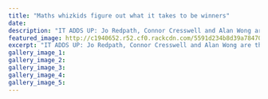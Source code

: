 ```yaml
---
title: "Maths whizkids figure out what it takes to be winners"
date: 
description: "IT ADDS UP: Jo Redpath, Connor Cresswell and Alan Wong are the top regional team, from Wanganui Chronicle article on 30/6/15..."
featured_image: http://c1940652.r52.cf0.rackcdn.com/5591d234b8d39a7847000160/Maths-whizkids,-Redpath,-Cresswell,-Wong,-June-2015.jpg
excerpt: "IT ADDS UP: Jo Redpath, Connor Cresswell and Alan Wong are the top regional team, from Wanganui Chronicle article on 30/6/15..."
gallery_image_1: 
gallery_image_2: 
gallery_image_3: 
gallery_image_4: 
gallery_image_5: 
---
```


